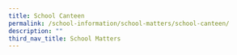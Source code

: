 ```yaml
---
title: School Canteen
permalink: /school-information/school-matters/school-canteen/
description: ""
third_nav_title: School Matters
---
```

